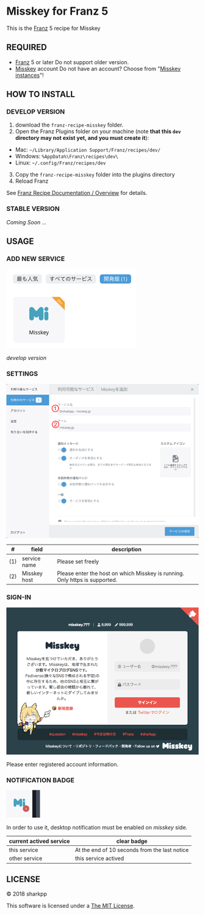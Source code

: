 # Misskey for Franz 5

This is the [Franz](https://meetfranz.com/) 5 recipe for Misskey

## REQUIRED

* [Franz](https://meetfranz.com/) 5 or later
  Do not support older version.
* [Misskey](https://joinmisskey.github.io/) account
  Do not have an account?
  Choose from "[Misskey instances](https://joinmisskey.github.io/ja/wiki/instances/#others)"!

## HOW TO INSTALL

### DEVELOP VERSION

1. download the `franz-recipe-misskey` folder.
2. Open the Franz Plugins folder on your machine (note **that this `dev` directory may not exist yet, and you must create it**):
  * Mac: `~/Library/Application Support/Franz/recipes/dev/`
  * Windows: `%AppData%\Franz\recipes\dev\`
  * Linux: `~/.config/Franz/recipes/dev`
3. Copy the `franz-recipe-misskey` folder into the plugins directory
4. Reload Franz

See [Franz Recipe Documentation / Overview](https://github.com/meetfranz/plugins/blob/master/docs/integration.md)
 for details.

### STABLE VERSION

*Coming Soon ...*

## USAGE

### ADD NEW SERVICE

![](docs/add-service.png)

*develop version*

### SETTINGS

![](docs/add-service-settings.png)

| # | field | description |
|-|-|-|
| (1) | service name | Please set freely |
| (2) | Misskey host | Please enter the host on which Misskey is running. Only https is supported. |

### SIGN-IN

![](docs/misskey-signin.png)

Please enter registered account information.

### NOTIFICATION BADGE

![](docs/notification-badge-example.png)

In order to use it, desktop notification must be enabled on *misskey* side.

| current actived service | clear badge |
|-|-|
| this service | At the end of 10 seconds from the last notice | 
| other service | this service actived |


## LICENSE

&copy; 2018 sharkpp

This software is licensed under a [The MIT License](http://opensource.org/licenses/MIT).
